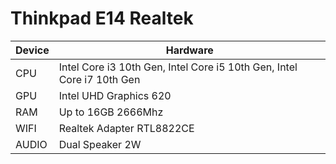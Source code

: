 # Thinkpad E14 Realtek

| Device        | Hardware                                                                  |
|---------------|---------------------------------------------------------------------------|
| CPU           | Intel Core i3 10th Gen, Intel Core i5 10th Gen, Intel Core i7 10th Gen    |
| GPU           | Intel UHD Graphics 620                                                    |
| RAM           | Up to 16GB 2666Mhz                                                        |
| WIFI          | Realtek Adapter RTL8822CE                                                 |
| AUDIO         | Dual Speaker 2W                                                           |
